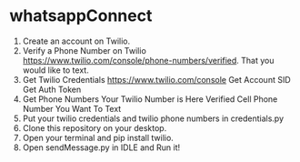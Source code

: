 # whatsappConnect
1. Create an account on Twilio.
2. Verify a Phone Number on Twilio https://www.twilio.com/console/phone-numbers/verified. That you would like to text.
3. Get Twilio Credentials
 https://www.twilio.com/console
 Get Account SID
 Get Auth Token
4. Get Phone Numbers
 Your Twilio Number is Here
 Verified Cell Phone Number You Want To Text
5. Put your twilio credentials and twilio phone numbers in credentials.py
6. Clone this repository on your desktop.
7. Open your terminal and pip install twilio.
8. Open sendMessage.py in IDLE and Run it!

